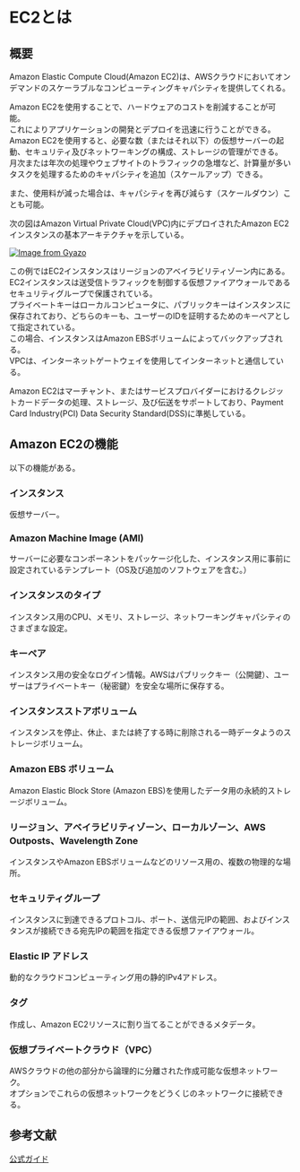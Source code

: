 # EC2とは

## 概要
Amazon Elastic Compute Cloud(Amazon EC2)は、AWSクラウドにおいてオンデマンドのスケーラブルなコンピューティングキャパシティを提供してくれる。<br />

Amazon EC2を使用することで、ハードウェアのコストを削減することが可能。<br />
これによりアプリケーションの開発とデプロイを迅速に行うことができる。<br />
Amazon EC2を使用すると、必要な数（またはそれ以下）の仮想サーバーの起動、セキュリティ及びネットワーキングの構成、ストレージの管理ができる。<br />
月次または年次の処理やウェブサイトのトラフィックの急増など、計算量が多いタスクを処理するためのキャパシティを追加（スケールアップ）できる。<br />

また、使用料が減った場合は、キャパシティを再び減らす（スケールダウン）ことも可能。<br />

次の図はAmazon Virtual Private Cloud(VPC)内にデプロイされたAmazon EC2インスタンスの基本アーキテクチャを示している。<br />

[![Image from Gyazo](https://i.gyazo.com/c76d741bc07fada98dc82d04d9a794ca.png)](https://gyazo.com/c76d741bc07fada98dc82d04d9a794ca)<br />


この例ではEC2インスタンスはリージョンのアベイラビリティゾーン内にある。<br />
EC2インスタンスは送受信トラフィックを制御する仮想ファイアウォールであるセキュリティグループで保護されている。<br />
プライベートキーはローカルコンピュータに、パブリックキーはインスタンスに保存されており、どちらのキーも、ユーザーのIDを証明するためのキーペアとして指定されている。<br />
この場合、インスタンスはAmazon EBSボリュームによってバックアップされる。<br />
VPCは、インターネットゲートウェイを使用してインターネットと通信している。<br />

Amazon EC2はマーチャント、またはサービスプロバイダーにおけるクレジットカードデータの処理、ストレージ、及び伝送をサポートしており、Payment Card Industry(PCI) Data Security Standard(DSS)に準拠している。<br />


## Amazon EC2の機能
以下の機能がある。
### インスタンス
仮想サーバー。
### Amazon Machine Image (AMI)
サーバーに必要なコンポーネントをパッケージ化した、インスタンス用に事前に設定されているテンプレート（OS及び追加のソフトウェアを含む。）

### インスタンスのタイプ
インスタンス用のCPU、メモリ、ストレージ、ネットワーキングキャパシティのさまざまな設定。

### キーペア
インスタンス用の安全なログイン情報。AWSはパブリックキー（公開鍵）、ユーザーはプライベートキー（秘密鍵）を安全な場所に保存する。<br />

### インスタンスストアボリューム
インスタンスを停止、休止、または終了する時に削除される一時データようのストレージボリューム。


### Amazon EBS ボリューム
Amazon Elastic Block Store (Amazon EBS)を使用したデータ用の永続的ストレージボリューム。

### リージョン、アベイラビリティゾーン、ローカルゾーン、AWS Outposts、Wavelength Zone
インスタンスやAmazon EBSボリュームなどのリソース用の、複数の物理的な場所。

### セキュリティグループ
インスタンスに到達できるプロトコル、ポート、送信元IPの範囲、およびインスタンスが接続できる宛先IPの範囲を指定できる仮想ファイアウォール。

### Elastic IP アドレス
動的なクラウドコンピューティング用の静的IPv4アドレス。

### タグ
作成し、Amazon EC2リソースに割り当てることができるメタデータ。

### 仮想プライベートクラウド（VPC）
AWSクラウドの他の部分から論理的に分離された作成可能な仮想ネットワーク。<br />
オプションでこれらの仮想ネットワークをどうくじのネットワークに接続できる。<br />


## 参考文献
[公式ガイド](https://docs.aws.amazon.com/ja_jp/AWSEC2/latest/UserGuide/concepts.html)
